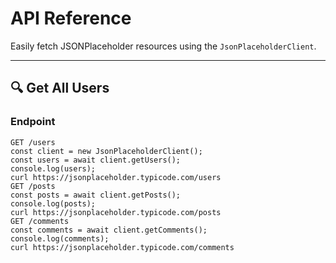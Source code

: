 # API Reference

Easily fetch JSONPlaceholder resources using the `JsonPlaceholderClient`.

---

## 🔍 Get All Users

### Endpoint

```http
GET /users
const client = new JsonPlaceholderClient();
const users = await client.getUsers();
console.log(users);
curl https://jsonplaceholder.typicode.com/users
GET /posts
const posts = await client.getPosts();
console.log(posts);
curl https://jsonplaceholder.typicode.com/posts
GET /comments
const comments = await client.getComments();
console.log(comments);
curl https://jsonplaceholder.typicode.com/comments

